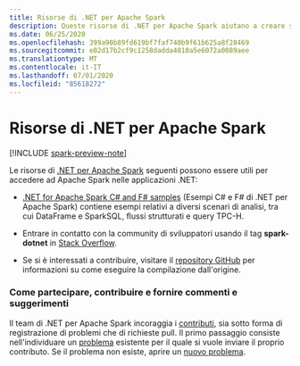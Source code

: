 ```yaml
---
title: Risorse di .NET per Apache Spark
description: Queste risorse di .NET per Apache Spark aiutano a creare soluzioni di data science personalizzate e a integrarle nelle applicazioni .NET.
ms.date: 06/25/2020
ms.openlocfilehash: 399a90b89fd619bf7faf740b9f61b625a8f28469
ms.sourcegitcommit: e02d17b2cf9c1258dadda4810a5e6072a0089aee
ms.translationtype: MT
ms.contentlocale: it-IT
ms.lasthandoff: 07/01/2020
ms.locfileid: "85618272"
---
```

# <a name="net-for-apache-spark-resources"></a>Risorse di .NET per Apache Spark

[!INCLUDE [spark-preview-note](../../../includes/spark-preview-note.md)]

Le risorse di [.NET per Apache Spark](../index.yml) seguenti possono essere utili per accedere ad Apache Spark nelle applicazioni .NET:

* [.NET for Apache Spark C# and F# samples](https://github.com/dotnet/spark#samples) (Esempi C# e F# di .NET per Apache Spark) contiene esempi relativi a diversi scenari di analisi, tra cui DataFrame e SparkSQL, flussi strutturati e query TPC-H.

* Entrare in contatto con la community di sviluppatori usando il tag **spark-dotnet** in [Stack Overflow](https://stackoverflow.com/questions/tagged/spark-dotnet).

* Se si è interessati a contribuire, visitare il [repository GitHub](https://github.com/dotnet/spark) per informazioni su come eseguire la compilazione dall'origine.

### <a name="how-to-engage-contribute-and-provide-feedback"></a>Come partecipare, contribuire e fornire commenti e suggerimenti

Il team di .NET per Apache Spark incoraggia i [contributi](https://github.com/dotnet/spark/blob/master/docs/contributing.md), sia sotto forma di registrazione di problemi che di richieste pull. Il primo passaggio consiste nell'individuare un [problema](https://github.com/dotnet/spark/issues) esistente per il quale si vuole inviare il proprio contributo. Se il problema non esiste, aprire un [nuovo problema](https://github.com/dotnet/spark/issues?utf8=%E2%9C%93&q=is%3Aissue+is%3Aopen+).

